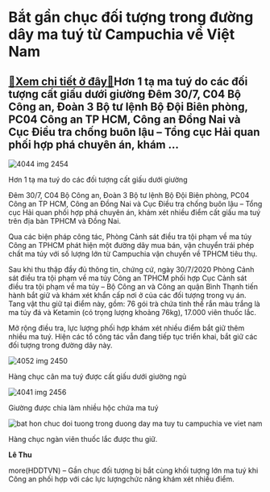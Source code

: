 Bắt gần chục đối tượng trong đường dây ma tuý từ Campuchia về Việt Nam
======================================================================

[:gift:Xem chi tiết ở đây:gift:](https://hddtvn.com/bat-gan-chuc-doi-tuong-trong-duong-day-ma-tuy-tu-campuchia-ve-viet-nam/)Hơn 1 tạ ma tuý do các đối tượng cất giấu dưới giường Đêm 30/7, C04 Bộ Công an, Đoàn 3 Bộ tư lệnh Bộ Đội Biên phòng, PC04 Công an TP HCM, Công an Đồng Nai và Cục Điều tra chống buôn lậu – Tổng cục Hải quan phối hợp phá chuyên án, khám …
--------------------------------------------------------------------------------------------------------------------------------------------------------------------------------------------------------------------------------------------





![4044 img 2454](https://haiquanonline.com.vn/stores/news_dataimages/hoalt/072020/31/13/in_article/4044_IMG-2454.jpg?rt=20200731195252 "undefined")


Hơn 1 tạ ma tuý do các đối tượng cất giấu dưới giường



Đêm 30/7, C04 Bộ Công an, Đoàn 3 Bộ tư lệnh Bộ Đội Biên phòng, PC04 Công an TP HCM, Công an Đồng Nai và Cục Điều tra chống buôn lậu – Tổng cục Hải quan phối hợp phá chuyên án, khám xét nhiều điểm cất giấu ma tuý trên địa bàn TPHCM và Đồng Nai. 


Qua các biện pháp công tác, Phòng Cảnh sát điều tra tội phạm về ma túy Công an TPHCM phát hiện một đường dây mua bán, vận chuyển trái phép chất ma túy với số lượng lớn từ Campuchia vận chuyển về TPHCM tiêu thụ.


Sau khi thu thập đầy đủ thông tin, chứng cứ, ngày 30/7/2020 Phòng Cảnh sát điều tra tội phạm về ma túy Công an TPHCM phối hợp Cục Cảnh sát điều tra tội phạm về ma túy – Bộ Công an và Công an quận Bình Thạnh tiến hành bắt giữ và khám xét khẩn cấp nơi ở của các đối tượng trong vụ án. Tang vật thu giữ tại điểm này, gồm: 76 gói trà chứa tinh thể rắn màu trắng là ma túy đá và Ketamin (có trọng lượng khoảng 76kg), 17.000 viên thuốc lắc.


Mở rộng điều tra, lực lượng phối hợp khám xét nhiều điểm bắt giữ thêm nhiều ma tuý. Hiện các tổ công tác vẫn đang tiếp tục triển khai, bắt giữ các đối tượng trong đường dây này.





![4052 img 2450](https://haiquanonline.com.vn/stores/news_dataimages/hoalt/072020/31/13/in_article/4052_IMG-2450.jpg?rt=20200731195252 "undefined")


Hàng chục cân ma tuý được cất giấu dưới giường ngủ






![4041 img 2456](https://haiquanonline.com.vn/stores/news_dataimages/hoalt/072020/31/13/in_article/4041_IMG-2456.jpg?rt=20200731195252 "undefined")


Giường được chia làm nhiều hộc chứa ma tuý






![bat hon chuc doi tuong trong duong day ma tuy tu campuchia ve viet nam](https://haiquanonline.com.vn/stores/news_dataimages/hoalt/072020/31/14/in_article/5936_thuoc_lac.jpg?rt=20200731195252 "Bắt hơn chục đối tượng trong đường dây ma tuý từ Campuchia về Việt Nam")


Hàng chục ngàn viên thuốc lắc được thu giữ.





**Lê Thu**



more(HDDTVN) – Gần chục đối tượng bị bắt cùng khối tượng lớn ma tuý khi Công an phối hợp với các lực lượngchức năng khám xét nhiều điểm.

